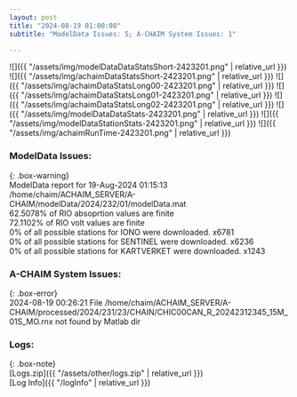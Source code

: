 ```yaml
---
layout: post
title: "2024-08-19 01:00:00"
subtitle: "ModelData Issues: 5; A-CHAIM System Issues: 1"

---
```


![]({{ "/assets/img/modelDataDataStatsShort-2423201.png" | relative_url }})
![]({{ "/assets/img/achaimDataStatsShort-2423201.png" | relative_url }})
![]({{ "/assets/img/achaimDataStatsLong00-2423201.png" | relative_url }})
![]({{ "/assets/img/achaimDataStatsLong01-2423201.png" | relative_url }})
![]({{ "/assets/img/achaimDataStatsLong02-2423201.png" | relative_url }})
![]({{ "/assets/img/modelDataDataStats-2423201.png" | relative_url }})
![]({{ "/assets/img/modelDataStationStats-2423201.png" | relative_url }})
![]({{ "/assets/img/achaimRunTime-2423201.png" | relative_url }})


### ModelData Issues:  
  
{: .box-warning}  
 ModelData report for 19-Aug-2024 01:15:13   
 /home/chaim/ACHAIM_SERVER/A-CHAIM/modelData/2024/232/01/modelData.mat   
 62.5078% of RIO absoprtion values are finite   
 72.1102% of RIO volt values are finite   
 0% of all possible stations for IONO were downloaded. x6781   
 0% of all possible stations for SENTINEL were downloaded. x6236   
 0% of all possible stations for KARTVERKET were downloaded. x1243   
  
### A-CHAIM System Issues:  
  
{: .box-error}  
2024-08-19 00:26:21 File /home/chaim/ACHAIM_SERVER/A-CHAIM/processed/2024/231/23/CHAIN/CHIC00CAN_R_20242312345_15M_01S_MO.rnx not found by Matlab dir  

### Logs:  
  
{: .box-note}  
[Logs.zip]({{ "/assets/other/logs.zip" | relative_url }})  
[Log Info]({{ "/logInfo" | relative_url }})  
